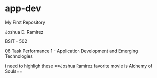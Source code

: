 # app-dev
My First Repository

Joshua D. Ramirez

BSIT - 502 

06 Task Performance 1 - Application Development and Emerging Technologies


i need to highligh these ==Joshua Ramirez favorite movie is Alchemy of Souls==
